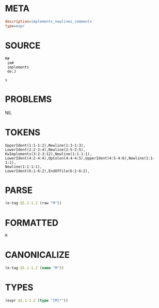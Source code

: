 # META
~~~ini
description=implements_newlines_comments
type=expr
~~~
# SOURCE
~~~roc
M#
 im#
 implements
 de:J 
 
s
~~~
# PROBLEMS
NIL
# TOKENS
~~~zig
UpperIdent(1:1-1:2),Newline(1:3-1:3),
LowerIdent(2:2-2:4),Newline(2:5-2:5),
KwImplements(3:2-3:12),Newline(1:1-1:1),
LowerIdent(4:2-4:4),OpColon(4:4-4:5),UpperIdent(4:5-4:6),Newline(1:1-1:1),
Newline(1:1-1:1),
LowerIdent(6:1-6:2),EndOfFile(6:2-6:2),
~~~
# PARSE
~~~clojure
(e-tag @1.1-1.2 (raw "M"))
~~~
# FORMATTED
~~~roc
M
~~~
# CANONICALIZE
~~~clojure
(e-tag @1.1-1.2 (name "M"))
~~~
# TYPES
~~~clojure
(expr @1.1-1.2 (type "[M]*"))
~~~
